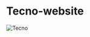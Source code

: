 # Tecno-website

![Tecno](https://github.com/Maz801054/Tecno-website/assets/134128123/82c5b88d-3bea-4091-ab27-3349c0eda2d5)


